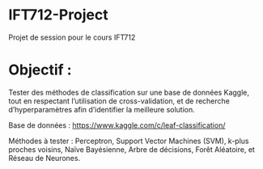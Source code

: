 # IFT712-Project
Projet de session pour le cours IFT712

# Objectif :
Tester des méthodes de classification sur une base de données Kaggle, tout en respectant l’utilisation de cross-validation, et de recherche d’hyperparamètres afin d’identifier la meilleure solution.

Base de données : https://www.kaggle.com/c/leaf-classification/

Méthodes à tester : Perceptron, Support Vector Machines (SVM), k-plus proches voisins, Naïve Bayésienne, Arbre de décisions, Forêt Aléatoire, et Réseau de Neurones. 
